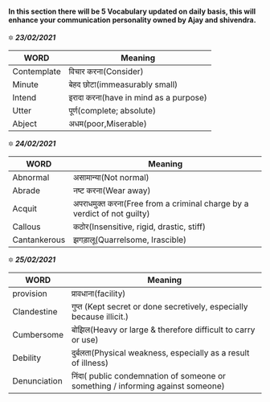 #### In this section there will be 5 Vocabulary updated on daily basis, this will enhance your communication personality owned by Ajay and shivendra.


🔯 ***23/02/2021***

| WORD | Meaning |
|--------------------------------------------------------------------------------------------------------------|-------------------------------------------------------------------------------------------------------------------------------------------------------------------|
| Contemplate | विचार करना(Consider) |
| Minute | बेहद छोटा(immeasurably small) |
| Intend | इरादा करना(have in mind as a purpose) |
| Utter | पूर्ण(complete; absolute) |
| Abject | अधम(poor,Miserable) |


🔯 ***24/02/2021***

| WORD | Meaning |
|--------------------------------------------------------------------------------------------------------------|-------------------------------------------------------------------------------------------------------------------------------------------------------------------|
| Abnormal | असामान्या(Not normal) |
| Abrade | नष्ट करना(Wear away) |
| Acquit | अपराधमुक्त करना(Free from a criminal charge by a verdict of not guilty) |
| Callous | कठोर(Insensitive, rigid, drastic, stiff) |
| Cantankerous | झगड़ालू(Quarrelsome, Irascible) |

🔯 ***25/02/2021***

| WORD | Meaning |
|--------------------------------------------------------------------------------------------------------------|-------------------------------------------------------------------------------------------------------------------------------------------------------------------|
| provision | प्रावधाना(facility) |
| Clandestine | गुप्त (Kept secret or done secretively, especially because illicit.) |
| Cumbersome | बोझिल(Heavy or large & therefore difficult to carry or use) |
| Debility | दुर्बलता(Physical weakness, especially as a result of illness) |
| Denunciation | निंदा( public condemnation of someone or something / informing against someone) |

